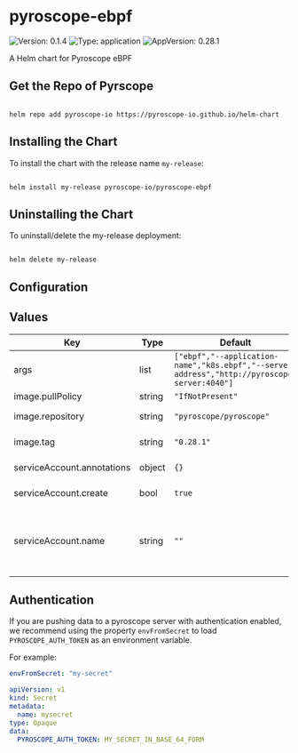 # pyroscope-ebpf

![Version: 0.1.4](https://img.shields.io/badge/Version-0.1.4-informational?style=flat-square) ![Type: application](https://img.shields.io/badge/Type-application-informational?style=flat-square) ![AppVersion: 0.28.1](https://img.shields.io/badge/AppVersion-0.28.1-informational?style=flat-square)

A Helm chart for Pyroscope eBPF

## Get the Repo of Pyrscope

```console

helm repo add pyroscope-io https://pyroscope-io.github.io/helm-chart

```

## Installing the Chart

To install the chart with the release name `my-release`:

```console

helm install my-release pyroscope-io/pyroscope-ebpf

```

## Uninstalling the Chart

To uninstall/delete the my-release deployment:

```console

helm delete my-release

```

## Configuration

## Values

| Key | Type | Default | Description |
|-----|------|---------|-------------|
| args | list | `["ebpf","--application-name","k8s.ebpf","--server-address","http://pyroscope-server:4040"]` | Arguments to be passed to the pyroscope binary |
| image.pullPolicy | string | `"IfNotPresent"` | Image pull policy |
| image.repository | string | `"pyroscope/pyroscope"` | image to use for deploying |
| image.tag | string | `"0.28.1"` | Tag for pyroscope image to use |
| serviceAccount.annotations | object | `{}` | ServiceAccount annotations |
| serviceAccount.create | bool | `true` | Create service account |
| serviceAccount.name | string | `""` | Service account name to use, when empty will be set to created account if serviceAccount.create is set else to default |

## Authentication

If you are pushing data to a pyroscope server with authentication enabled,
we recommend using the property `envFromSecret` to load `PYROSCOPE_AUTH_TOKEN` as an environment variable.

For example:
```yaml
envFromSecret: "my-secret"
```

```yaml
apiVersion: v1
kind: Secret
metadata:
  name: mysecret
type: Opaque
data:
  PYROSCOPE_AUTH_TOKEN: MY_SECRET_IN_BASE_64_FORM
```
